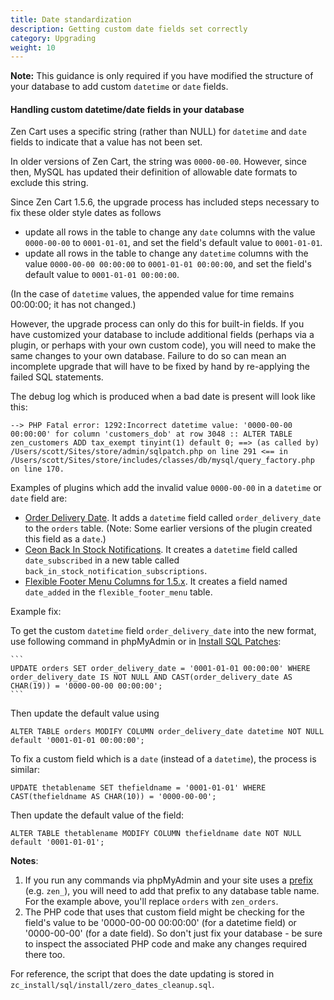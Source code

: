 ```yaml
---
title: Date standardization 
description: Getting custom date fields set correctly 
category: Upgrading
weight: 10
---
```


**Note:** This guidance is only required if you have modified the structure
of your database to add custom `datetime` or `date` fields.  

#### Handling custom datetime/date fields in your database 
Zen Cart uses a specific string (rather than NULL) for `datetime` and `date` fields to indicate that a value has not been set. 

In older versions of Zen Cart, the string was `0000-00-00`. However, since then, MySQL has updated their definition of allowable date formats to exclude this string.  

Since Zen Cart 1.5.6, the upgrade process has included steps necessary to fix these older style dates as follows 
- update all rows in the table to change any `date` columns with the value `0000-00-00` to `0001-01-01`, and set the field's default value to `0001-01-01`. 
- update all rows in the table to change any `datetime` columns with the value `0000-00-00 00:00:00` to `0001-01-01 00:00:00`, and set the field's default value to `0001-01-01 00:00:00`. 

(In the case of `datetime` values, the appended value for time remains 00:00:00; it has not changed.) 

However, the upgrade process can only do this for built-in fields.  If you have customized your database to include additional fields (perhaps via a plugin, or perhaps with your own custom code), you will need to make the same changes to your own database.  Failure to do so can mean an incomplete upgrade that will have to be fixed by hand by re-applying the failed SQL statements. 

The debug log which is produced when a bad date is present will look like this: 

```
--> PHP Fatal error: 1292:Incorrect datetime value: '0000-00-00 00:00:00' for column 'customers_dob' at row 3048 :: ALTER TABLE zen_customers ADD tax_exempt tinyint(1) default 0; ==> (as called by) /Users/scott/Sites/store/admin/sqlpatch.php on line 291 <== in /Users/scott/Sites/store/includes/classes/db/mysql/query_factory.php on line 170.
```

Examples of plugins which add the invalid value `0000-00-00` in a `datetime` or `date` field are: 

- [Order Delivery Date](https://www.zen-cart.com/downloads.php?do=file&id=683).  It adds a `datetime` field called `order_delivery_date` to the `orders` table. (Note: Some earlier versions of the plugin created this field as a `date`.)
- [Ceon Back In Stock Notifications](https://www.zen-cart.com/downloads.php?do=file&id=773).  It creates a `datetime` field called `date_subscribed` in a new table called `back_in_stock_notification_subscriptions`. 
- [Flexible Footer Menu Columns for 1.5.x](https://www.zen-cart.com/downloads.php?do=file&id=1726). It creates a field named `date_added` in the `flexible_footer_menu` table.

Example fix: 

To get the custom `datetime` field `order_delivery_date` into the new format, use following command in phpMyAdmin or in [Install SQL Patches](/user/admin_pages/tools/install_sql_patches/): 

````
```
UPDATE orders SET order_delivery_date = '0001-01-01 00:00:00' WHERE order_delivery_date IS NOT NULL AND CAST(order_delivery_date AS CHAR(19)) = '0000-00-00 00:00:00';
```
````

Then update the default value using 

```
ALTER TABLE orders MODIFY COLUMN order_delivery_date datetime NOT NULL default '0001-01-01 00:00:00';
```

To fix a custom field which is a `date` (instead of a `datetime`), the process is similar: 

```
UPDATE thetablename SET thefieldname = '0001-01-01' WHERE CAST(thefieldname AS CHAR(10)) = '0000-00-00';
```

Then update the default value of the field:

```
ALTER TABLE thetablename MODIFY COLUMN thefieldname date NOT NULL default '0001-01-01';
```

**Notes**: 

1. If you run any commands via phpMyAdmin and your site uses a [prefix](/user/miscellaneous/configure/#db_prefix) (e.g. `zen_`), you will need to add that prefix to any database table name.  For the example above, you'll replace `orders` with `zen_orders`.
2. The PHP code that uses that custom field might be checking for the field's value to be '0000-00-00 00:00:00' (for a datetime field) or '0000-00-00' (for a date field).  So don't just fix your database - be sure to inspect the associated PHP code and make any changes required there too.


For reference, the script that does the date updating is stored in `zc_install/sql/install/zero_dates_cleanup.sql`. 

